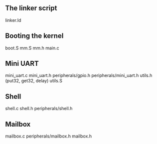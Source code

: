 ## The linker script
linker.ld

## Booting the kernel
boot.S
mm.S
mm.h
main.c

## Mini UART
mini_uart.c
mini_uart.h
peripherals/gpio.h
peripherals/mini_uart.h
utils.h (put32, get32, delay)
utils.S

## Shell
shell.c
shell.h
peripherals/shell.h

## Mailbox
mailbox.c
peripherals/mailbox.h
mailbox.h